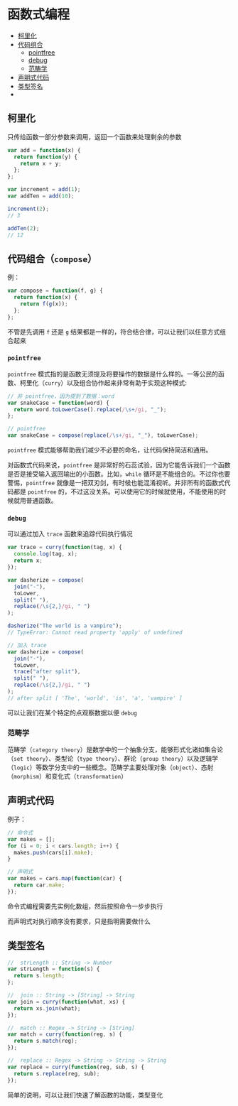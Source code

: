 # 函数式编程

- [柯里化](#柯里化)
- [代码组合](#代码组合)
  - [pointfree](#pointfree)
  - [debug](#debug)
  - [范畴学](#范畴学)
- [声明式代码](#声明式代码)
- [类型签名](#类型签名)
- [](#)

## 柯里化

只传给函数一部分参数来调用，返回一个函数来处理剩余的参数

```js
var add = function(x) {
  return function(y) {
    return x + y;
  };
};

var increment = add(1);
var addTen = add(10);

increment(2);
// 3

addTen(2);
// 12
```

## 代码组合（`compose`）

例：

```js
var compose = function(f, g) {
  return function(x) {
    return f(g(x));
  };
};
```

不管是先调用 `f` 还是 `g` 结果都是一样的，符合结合律，可以让我们以任意方式组合起来

### `pointfree`

`pointfree` 模式指的是函数无须提及将要操作的数据是什么样的。一等公民的函数、柯里化（`curry`）以及组合协作起来非常有助于实现这种模式:

```js
// 非 pointfree，因为提到了数据：word
var snakeCase = function(word) {
  return word.toLowerCase().replace(/\s+/gi, "_");
};

// pointfree
var snakeCase = compose(replace(/\s+/gi, "_"), toLowerCase);
```

`pointfree` 模式能够帮助我们减少不必要的命名，让代码保持简洁和通用。

对函数式代码来说，`pointfree` 是非常好的石蕊试验，因为它能告诉我们一个函数是否是接受输入返回输出的小函数。比如，`while` 循环是不能组合的。不过你也要警惕，`pointfree` 就像是一把双刃剑，有时候也能混淆视听。并非所有的函数式代码都是 `pointfree` 的，不过这没关系。可以使用它的时候就使用，不能使用的时候就用普通函数。

### `debug`

可以通过加入 `trace` 函数来追踪代码执行情况

```js
var trace = curry(function(tag, x) {
  console.log(tag, x);
  return x;
});

var dasherize = compose(
  join("-"),
  toLower,
  split(" "),
  replace(/\s{2,}/gi, " ")
);

dasherize("The world is a vampire");
// TypeError: Cannot read property 'apply' of undefined

// 加入 trace
var dasherize = compose(
  join("-"),
  toLower,
  trace("after split"),
  split(" "),
  replace(/\s{2,}/gi, " ")
);
// after split [ 'The', 'world', 'is', 'a', 'vampire' ]
```

可以让我们在某个特定的点观察数据以便 `debug`

### 范畴学

范畴学（`category theory`）是数学中的一个抽象分支，能够形式化诸如集合论（`set theory`）、类型论（`type theory`）、群论（`group theory`）以及逻辑学（`logic`）等数学分支中的一些概念。范畴学主要处理对象（`object`）、态射（`morphism`）和变化式（`transformation`）

## 声明式代码

例子：

```js
// 命令式
var makes = [];
for (i = 0; i < cars.length; i++) {
  makes.push(cars[i].make);
}

// 声明式
var makes = cars.map(function(car) {
  return car.make;
});
```

命令式编程需要先实例化数组，然后按照命令一步步执行

而声明式对执行顺序没有要求，只是指明需要做什么

## 类型签名

```js
//  strLength :: String -> Number
var strLength = function(s) {
  return s.length;
};

//  join :: String -> [String] -> String
var join = curry(function(what, xs) {
  return xs.join(what);
});

//  match :: Regex -> String -> [String]
var match = curry(function(reg, s) {
  return s.match(reg);
});

//  replace :: Regex -> String -> String -> String
var replace = curry(function(reg, sub, s) {
  return s.replace(reg, sub);
});
```

简单的说明，可以让我们快速了解函数的功能，类型变化
